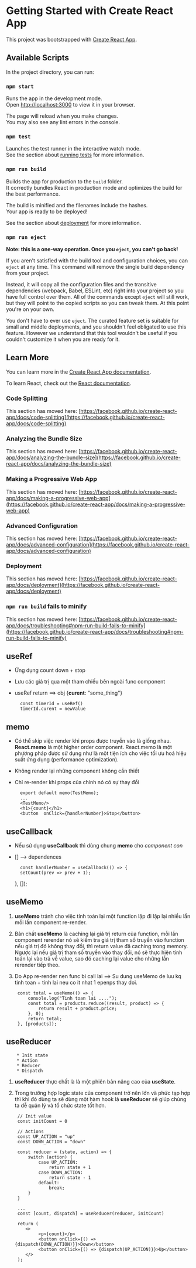 # Getting Started with Create React App

This project was bootstrapped with [Create React App](https://github.com/facebook/create-react-app).

## Available Scripts

In the project directory, you can run:

### `npm start`

Runs the app in the development mode.\
Open [http://localhost:3000](http://localhost:3000) to view it in your browser.

The page will reload when you make changes.\
You may also see any lint errors in the console.

### `npm test`

Launches the test runner in the interactive watch mode.\
See the section about [running tests](https://facebook.github.io/create-react-app/docs/running-tests) for more information.

### `npm run build`

Builds the app for production to the `build` folder.\
It correctly bundles React in production mode and optimizes the build for the best performance.

The build is minified and the filenames include the hashes.\
Your app is ready to be deployed!

See the section about [deployment](https://facebook.github.io/create-react-app/docs/deployment) for more information.

### `npm run eject`


**Note: this is a one-way operation. Once you `eject`, you can't go back!**

If you aren't satisfied with the build tool and configuration choices, you can `eject` at any time. This command will remove the single build dependency from your project.

Instead, it will copy all the configuration files and the transitive dependencies (webpack, Babel, ESLint, etc) right into your project so you have full control over them. All of the commands except `eject` will still work, but they will point to the copied scripts so you can tweak them. At this point you're on your own.

You don't have to ever use `eject`. The curated feature set is suitable for small and middle deployments, and you shouldn't feel obligated to use this feature. However we understand that this tool wouldn't be useful if you couldn't customize it when you are ready for it.

## Learn More

You can learn more in the [Create React App documentation](https://facebook.github.io/create-react-app/docs/getting-started).

To learn React, check out the [React documentation](https://reactjs.org/).

### Code Splitting

This section has moved here: [https://facebook.github.io/create-react-app/docs/code-splitting](https://facebook.github.io/create-react-app/docs/code-splitting)

### Analyzing the Bundle Size

This section has moved here: [https://facebook.github.io/create-react-app/docs/analyzing-the-bundle-size](https://facebook.github.io/create-react-app/docs/analyzing-the-bundle-size)

### Making a Progressive Web App

This section has moved here: [https://facebook.github.io/create-react-app/docs/making-a-progressive-web-app](https://facebook.github.io/create-react-app/docs/making-a-progressive-web-app)

### Advanced Configuration

This section has moved here: [https://facebook.github.io/create-react-app/docs/advanced-configuration](https://facebook.github.io/create-react-app/docs/advanced-configuration)

### Deployment

This section has moved here: [https://facebook.github.io/create-react-app/docs/deployment](https://facebook.github.io/create-react-app/docs/deployment)

### `npm run build` fails to minify

This section has moved here: [https://facebook.github.io/create-react-app/docs/troubleshooting#npm-run-build-fails-to-minify](https://facebook.github.io/create-react-app/docs/troubleshooting#npm-run-build-fails-to-minify)


## useRef

- Ứng dụng count down + stop
- Lưu các giá trị qua một tham chiếu bên ngoài func component
- useRef return ==> obj {**curent**: "some_thing"}
    
        const timerId = useRef()
        timerId.curent = newValue

## memo
- Có thể skip việc render khi props được truyền vào là giống nhau. **React.memo** là một higher order component. React.memo là một phương pháp được sử dụng như là một tiện ích cho việc tối ưu hoá hiệu suất ứng dụng (performance optimization).

- Không render lại những component không cần thiết
- Chỉ re-render khi props của chính nó có sự thay đổi

        export default memo(TestMemo);
        ...
        <TestMemo/>
        <h1>{count}</h1>
        <button  onClick={handlerNumber}>Stop</button>

## useCallback

- Nếu sử dụng **useCallback** thì dùng chung **memo** cho *component con*
- [] --> dependences

        const handlerNumber = useCallback(() => {
		setCount(prev => prev + 1);
	}, []);

## useMemo

1. **useMemo** tránh cho việc tính toán lại một function lặp đi lặp lại nhiều lần mỗi lần component re-render. 
2. Bản chất **useMemo** là caching lại giá trị return của function, mỗi lần component rerender nó sẽ kiểm tra giá trị tham số truyền vào function nếu giá trị đó không thay đổi, thì return value đã caching trong memory. Ngược lại nếu giá trị tham số truyền vào thay đổi, nó sẽ thực hiện tính toán lại vào trả về value, sao đó caching lại value cho những lần rerender tiếp theo.
3. Do App re-render nen func bi call lai  ==> Su dung useMemo de luu kq tinh toan + tinh lai neu co it nhat 1 epenps thay doi.

        const total = useMemo(() => {
            console.log("Tinh toan lai ....");
            const total = products.reduce((result, product) => {
                return result + product.price;
            }, 0);
            return total;
        }, [products]);

## useReducer

        * Init state
        * Action
        * Reducer
        * Dispatch

1. **useReducer** thực chất là là một phiên bản nâng cao của **useState**.
2. Trong trường hợp logic state của component trở nên lớn và phức tạp hợp thì khi đó dùng ta sẽ dùng một hàm hook là **useReducer** sẽ giúp chúng ta dễ quản lý và tổ chức state tốt hơn.

        // Init value
        const initCount = 0

        // Actions
        const UP_ACTION = "up"
        const DOWN_ACTION = "down"

        const reducer = (state, action) => {
            switch (action) {
                case UP_ACTION:
                    return state + 1	
                case DOWN_ACTION:
                    return state - 1
                default:
                    break;
            }
        }

        ...
        const [count, dispatch] = useReducer(reducer, initCount)

        return (
           <>
                <p>{count}</p>
                <button onClick={() => {dispatch(DOWN_ACTION)}}>Down</button>
                <button onClick={() => {dispatch(UP_ACTION)}}>Up</button>
           </>
        );

